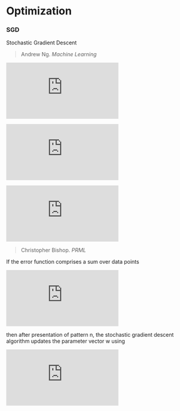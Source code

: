 Optimization
============

### SGD

Stochastic Gradient Descent

> Andrew Ng. *Machine Learning*

![J(\theta)=\frac{1}{2}\sum_{i=1}^{m}\left(h_\theta(x^{(i)})-y^{(i)}\right)](http://latex.codecogs.com/gif.latex?J%28%5Ctheta%29%3D%5Cfrac%7B1%7D%7B2%7D%5Csum_%7Bi%3D1%7D%5E%7Bm%7D%5Cleft%28h_%5Ctheta%28x%5E%7B%28i%29%7D%29-y%5E%7B%28i%29%7D%5Cright%29)

![\theta_j:=\theta_j-\alpha\frac{\partial}{\partial\theta_j}J(\theta)](http://latex.codecogs.com/gif.latex?%5Ctheta_j%3A%3D%5Ctheta_j-%5Calpha%5Cfrac%7B%5Cpartial%7D%7B%5Cpartial%5Ctheta_j%7DJ%28%5Ctheta%29)

![\theta_j:=\theta_j-\alpha\frac{1}{m}\sum_{i=1}^{m}\left(h_\theta(x^{(i)})-j^{(i)}\right)x_j^{(i)}](http://latex.codecogs.com/gif.latex?%5Ctheta_j%3A%3D%5Ctheta_j-%5Calpha%5Cfrac%7B1%7D%7Bm%7D%5Csum_%7Bi%3D1%7D%5E%7Bm%7D%5Cleft%28h_%5Ctheta%28x%5E%7B%28i%29%7D%29-j%5E%7B%28i%29%7D%5Cright%29x_j%5E%7B%28i%29%7D)

> Christopher Bishop. *PRML*

If the error function comprises a sum over data points

![E(\mathbf{w})=\sum_{n=1}^{N}E_n(\mathbf{w})](http://latex.codecogs.com/gif.latex?E%28%5Cmathbf%7Bw%7D%29%3D%5Csum_%7Bn%3D1%7D%5E%7BN%7DE_n%28%5Cmathbf%7Bw%7D%29)

then after presentation of pattern n, the stochastic gradient descent algorithm updates the parameter vector w using

![\mathbf{w}^{(\tau+1)}=\mathbf{w}^{(\tau)}-\eta\nabla{E_n(\mathbf{w}^{(\tau)})}](http://latex.codecogs.com/gif.latex?%5Cmathbf%7Bw%7D%5E%7B%28%5Ctau&plus;1%29%7D%3D%5Cmathbf%7Bw%7D%5E%7B%28%5Ctau%29%7D-%5Ceta%5Cnabla%7BE_n%28%5Cmathbf%7Bw%7D%5E%7B%28%5Ctau%29%7D%29%7D)
